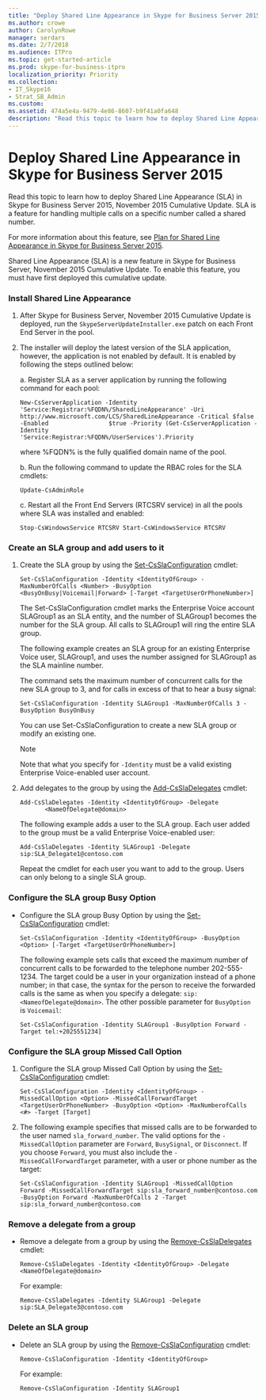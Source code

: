 ```yaml
---
title: "Deploy Shared Line Appearance in Skype for Business Server 2015"
ms.author: crowe
author: CarolynRowe
manager: serdars
ms.date: 2/7/2018
ms.audience: ITPro
ms.topic: get-started-article
ms.prod: skype-for-business-itpro
localization_priority: Priority
ms.collection: 
- IT_Skype16
- Strat_SB_Admin
ms.custom: 
ms.assetid: 474a5e4a-9479-4e86-8607-b9f41a0fa648
description: "Read this topic to learn how to deploy Shared Line Appearance (SLA) in Skype for Business Server 2015, November 2015 Cumulative Update. SLA is a feature for handling multiple calls on a specific number called a shared number."
---
```


# Deploy Shared Line Appearance in Skype for Business Server 2015
 
Read this topic to learn how to deploy Shared Line Appearance (SLA) in Skype for Business Server 2015, November 2015 Cumulative Update. SLA is a feature for handling multiple calls on a specific number called a shared number. 
  
For more information about this feature, see [Plan for Shared Line Appearance in Skype for Business Server 2015](../../plan-your-deployment/enterprise-voice-solution/shared-line-appearance.md).
  
Shared Line Appearance (SLA) is a new feature in Skype for Business Server, November 2015 Cumulative Update. To enable this feature, you must have first deployed this cumulative update.
  
### Install Shared Line Appearance

1. After Skype for Business Server, November 2015 Cumulative Update is deployed, run the  `SkypeServerUpdateInstaller.exe` patch on each Front End Server in the pool.
    
2. The installer will deploy the latest version of the SLA application, however, the application is not enabled by default. It is enabled by following the steps outlined below:
    
    a. Register SLA as a server application by running the following command for each pool:
    
   ```
   New-CsServerApplication -Identity 'Service:Registrar:%FQDN%/SharedLineAppearance' -Uri 	http://www.microsoft.com/LCS/SharedLineAppearance -Critical $false -Enabled 				$true -Priority (Get-CsServerApplication -Identity 				'Service:Registrar:%FQDN%/UserServices').Priority 
   ```

   where %FQDN% is the fully qualified domain name of the pool. 
    
    b. Run the following command to update the RBAC roles for the SLA cmdlets: 
    
   ```
   Update-CsAdminRole 
   ```

    c. Restart all the Front End Servers (RTCSRV service) in all the pools where SLA was installed and enabled:
    
   ```
   Stop-CsWindowsService RTCSRV Start-CsWindowsService RTCSRV	
   ```

### Create an SLA group and add users to it

1. Create the SLA group by using the [Set-CsSlaConfiguration](https://docs.microsoft.com/powershell/module/skype/set-csslaconfiguration?view=skype-ps) cmdlet:
    
   ```
   Set-CsSlaConfiguration -Identity <IdentityOfGroup> -MaxNumberOfCalls <Number> -BusyOption <BusyOnBusy|Voicemail|Forward> [-Target <TargetUserOrPhoneNumber>]
   ```

    The Set-CsSlaConfiguration cmdlet marks the Enterprise Voice account SLAGroup1 as an SLA entity, and the number of SLAGroup1 becomes the number for the SLA group. All calls to SLAGroup1 will ring the entire SLA group.
    
    The following example creates an SLA group for an existing Enterprise Voice user, SLAGroup1, and uses the number assigned for SLAGroup1 as the SLA mainline number. 
    
    The command sets the maximum number of concurrent calls for the new SLA group to 3, and for calls in excess of that to hear a busy signal:
    
   ```
   Set-CsSlaConfiguration -Identity SLAGroup1 -MaxNumberOfCalls 3 -BusyOption BusyOnBusy
   ```

    You can use Set-CsSlaConfiguration to create a new SLA group or modify an existing one.
    
    > [!NOTE]
    > Note that what you specify for  `-Identity` must be a valid existing Enterprise Voice-enabled user account.
  
2. Add delegates to the group by using the [Add-CsSlaDelegates](https://docs.microsoft.com/powershell/module/skype/add-cssladelegates?view=skype-ps) cmdlet:
    
   ```
   Add-CsSlaDelegates -Identity <IdentityOfGroup> -Delegate
		  <NameOfDelegate@domain>
   ```

    The following example adds a user to the SLA group. Each user added to the group must be a valid Enterprise Voice-enabled user:
    
   ```
   Add-CsSlaDelegates -Identity SLAGroup1 -Delegate sip:SLA_Delegate1@contoso.com
   ```

    Repeat the cmdlet for each user you want to add to the group. Users can only belong to a single SLA group.
    
### Configure the SLA group Busy Option

- Configure the SLA group Busy Option by using the [Set-CsSlaConfiguration](https://docs.microsoft.com/powershell/module/skype/set-csslaconfiguration?view=skype-ps) cmdlet:
    
  ```
  Set-CsSlaConfiguration -Identity <IdentityOfGroup> -BusyOption <Option> [-Target <TargetUserOrPhoneNumber>]
  ```

    The following example sets calls that exceed the maximum number of concurrent calls to be forwarded to the telephone number 202-555-1234. The target could be a user in your organization instead of a phone number; in that case, the syntax for the person to receive the forwarded calls is the same as when you specify a delegate:  `sip:<NameofDelegate@domain>`. The other possible parameter for  `BusyOption` is `Voicemail`:
    
  ```
  Set-CsSlaConfiguration -Identity SLAGroup1 -BusyOption Forward -Target tel:+2025551234]
  ```

### Configure the SLA group Missed Call Option

1. Configure the SLA group Missed Call Option by using the [Set-CsSlaConfiguration](https://docs.microsoft.com/powershell/module/skype/set-csslaconfiguration?view=skype-ps) cmdlet:
    
   ```
   Set-CsSlaConfiguration -Identity <IdentityOfGroup> -MissedCallOption <Option> -MissedCallForwardTarget <TargetUserOrPhoneNumber> -BusyOption <Option> -MaxNumberofCalls <#> -Target [Target]
   ```

2. The following example specifies that missed calls are to be forwarded to the user named  `sla_forward_number`. The valid options for the  `-MissedCallOption` parameter are `Forward`,  `BusySignal`, or  `Disconnect`. If you choose  `Forward`, you must also include the  `-MissedCallForwardTarget` parameter, with a user or phone number as the target:
    
   ```
   Set-CsSlaConfiguration -Identity SLAGroup1 -MissedCallOption Forward -MissedCallForwardTarget sip:sla_forward_number@contoso.com -BusyOption Forward -MaxNumberOfCalls 2 -Target sip:sla_forward_number@contoso.com 
   ```

### Remove a delegate from a group

- Remove a delegate from a group by using the [Remove-CsSlaDelegates](https://docs.microsoft.com/powershell/module/skype/remove-cssladelegates?view=skype-ps) cmdlet:
    
  ```
  Remove-CsSlaDelegates -Identity <IdentityOfGroup> -Delegate <NameOfDelegate@domain>
  ```

    For example:
    
  ```
  Remove-CsSlaDelegates -Identity SLAGroup1 -Delegate sip:SLA_Delegate3@contoso.com
  ```

### Delete an SLA group

- Delete an SLA group by using the [Remove-CsSlaConfiguration](https://docs.microsoft.com/powershell/module/skype/remove-csslaconfiguration?view=skype-ps) cmdlet:
    
  ```
  Remove-CsSlaConfiguration -Identity <IdentityOfGroup>
  ```

    For example: 
    
  ```
  Remove-CsSlaConfiguration -Identity SLAGroup1 
  ```


